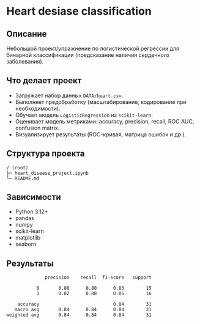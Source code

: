 # Heart desiase classification

## Описание

Небольшой проект/упражнение по логистической регрессии для бинарной классификации (предсказание наличия сердечного заболевания).

## Что делает проект

* Загружает набор данных `DATA/heart.csv`.
* Выполняет предобработку (масштабирование, кодирование при необходимости).
* Обучает модель `LogisticRegression` из `scikit-learn`.
* Оценивает модель метриками: accuracy, precision, recall, ROC AUC, confusion matrix.
* Визуализирует результаты (ROC-кривая, матрица ошибок и др.).

## Структура проекта

```
/ (root)
├─ heart_disease_project.ipynb  
└─ README.md
```

## Зависимости

* Python 3.12+
* pandas
* numpy
* scikit-learn
* matplotlib
* seaborn
## Результаты
```
              precision    recall  f1-score   support

           0       0.86      0.80      0.83        15
           1       0.82      0.88      0.85        16

    accuracy                           0.84        31
   macro avg       0.84      0.84      0.84        31
weighted avg       0.84      0.84      0.84        31
```
